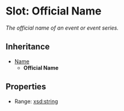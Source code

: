 # Slot: Official Name
_The official name of an event or event series._




## Inheritance

* [Name](name.md)
    * **Official Name**



## Properties

 * Range: [xsd:string](http://www.w3.org/2001/XMLSchema#string)







